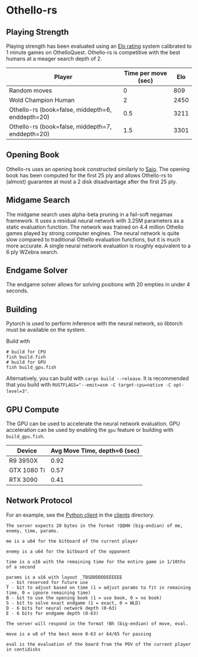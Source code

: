 # Othello-rs

## Playing Strength
Playing strength has been evaluated using an [Elo rating](https://en.wikipedia.org/wiki/Elo_rating_system) system
calibrated to 1 minute games on OthelloQuest.
Othello-rs is competitive with the best humans at a meager search depth of 2.

| Player                                           | Time per move (sec) | Elo  |
|--------------------------------------------------|---------------------|------|
| Random moves                                     | 0                   | 809  |
| Wold Champion Human                              | 2                   | 2450 |
| Othello-rs (book=false, middepth=6, enddepth=20) | 0.5                 | 3211 |
| Othello-rs (book=false, middepth=7, enddepth=20) | 1.5                 | 3301 |

## Opening Book

Othello-rs uses an opening book constructed similarly to [Saio](https://www.romanobenedetto.it/tesi.pdf).
The opening book has been computed for the first 25 ply and allows Othello-rs to (almost) guarantee at most a 2 disk
disadvantage after the first 25 ply.

## Midgame Search

The midgame search uses alpha-beta pruning in a fail-soft negamax framework.
It uses a residual neural network with 3.25M parameters as a static evaluation function.
The network was trained on 4.4 million Othello games played by strong computer engines.
The neural network is quite slow compared to traditional Othello evaluation functions, but it is much more accurate.
A single neural network evaluation is roughly equivalent to a 6 ply WZebra search.

## Endgame Solver

The endgame solver allows for solving positions with 20 empties in under 4 seconds.

## Building
Pytorch is used to perform inference with the neural network, so libtorch must be available on the system.

Build with
```shell
# build for CPU
fish build.fish
# build for GPU
fish build_gpu.fish
```
Alternatively, you can build with `cargo build --release`.
It is recommended that you build with `RUSTFLAGS="--emit=asm -C target-cpu=native -C opt-level=3"`.

## GPU Compute
The GPU can be used to accelerate the neural network evaluation.
GPU acceleration can be used by enabling the `gpu` feature or building with `build_gpu.fish`.

| Device      | Avg Move Time, depth=6 (sec) |
|-------------|------------------------------|
| R9 3950X    | 0.92                         |
| GTX 1080 Ti | 0.57                         |
| RTX 3090    | 0.41                         |


## Network Protocol
For an example, see the [Python client](clients/client.py) in the [clients](clients) directory.


```
The server expects 20 bytes in the format !QQHH (big-endian) of me, enemy, time, params.

me is a u64 for the bitboard of the current player

enemy is a u64 for the bitboard of the opponent

time is a u16 with the remaining time for the entire game in 1/10ths of a second

params is a u16 with layout _TBSDDDDDDEEEEEE
_ - bit reserved for future use
T - bit to adjust based on time (1 = adjust params to fit in remaining time, 0 = ignore remaining time)
B - bit to use the opening book (1 = use book, 0 = no book)
S - bit to solve exact endgame (1 = exact, 0 = WLD)
D - 6 bits for neural network depth (0-63)
E - 6 bits for endgame depth (0-63)

The server will respond in the format !Bh (big-endian) of move, eval.

move is a u8 of the best move 0-63 or 64/65 for passing

eval is the evaluation of the board from the POV of the current player in centidisks
```

